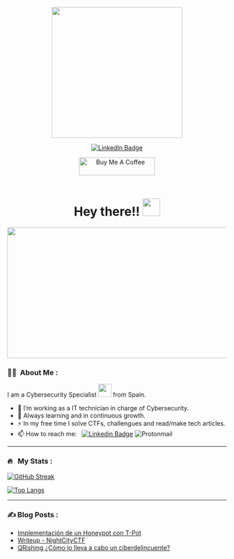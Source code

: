 <p align="center"><img src="https://media.giphy.com/media/bJ4TVNYNUympPgcpem/giphy.gif" width="300"/></p>
<p align="center">
<a href="https://www.linkedin.com/in/alfonso-ca"><img src="https://img.shields.io/badge/LinkedIn-blue?style=for-the-badge&logo=linkedin&logoColor=white" alt="LinkedIn Badge"></a>
</p>
<p align="center">
<a href="https://www.buymeacoffee.com/waidrocx" target="_blank"><img src="https://cdn.buymeacoffee.com/buttons/default-orange.png" alt="Buy Me A Coffee" height="41" width="174"></a>
</p>
<p align="center"><img src="https://komarev.com/ghpvc/?username=Waidroc&style=flat-square&color=blue" alt=""></p>

<h1 align="center">Hey there!! <img src="https://media.giphy.com/media/hvRJCLFzcasrR4ia7z/giphy.gif" width="40"></h1>


<p align="center"><img src="https://media.giphy.com/media/dWesBcTLavkZuG35MI/giphy.gif" width="600" height="300"  /></p>

### 👨‍💻 &nbsp;About Me :

I am a Cybersecurity Specialist <img src="https://media.giphy.com/media/WUlplcMpOCEmTGBtBW/giphy.gif" width="30"> from Spain.

- 🔭 I’m working as a IT technician in charge of Cybersecurity.
- 🌱 Always learning and in continuous growth.
- ⚡ In my free time I solve CTFs, challengues and read/make tech articles.
- 📫 How to reach me: &nbsp; [![Linkedin Badge](https://img.shields.io/badge/-Waidroc-blue?style=flat&logo=Linkedin&logoColor=white)](https://www.linkedin.com/in/alfonso-ca)    ![Protonmail](https://img.shields.io/badge/waidroc@protonmail.com-8B89CC?style=for-the-badge&logo=protonmail&logoColor=white&width=10)

---

### 🔥 &nbsp; My Stats :
[![GitHub Streak](http://github-readme-streak-stats.herokuapp.com?user=waidroc&theme=dark&background=000000)](https://git.io/streak-stats)

[![Top Langs](https://github-readme-stats.vercel.app/api/top-langs/?username=itsZed0&layout=compact&theme=vision-friendly-dark)](https://github.com/anuraghazra/github-readme-stats)

---

### ✍️ Blog Posts : 
- [Implementación de un Honeypot con T-Pot](https://waidroc.github.io/posts/TPot/)
- [Writeup - NightCityCTF](https://waidroc.github.io/posts/NightCityCTF/)
- [QRishing ¿Cómo lo lleva a cabo un ciberdelincuente?](https://waidroc.github.io/posts/QRishing/)<!-- BLOG-POST-LIST:START -->
<!-- BLOG-POST-LIST:END -->
